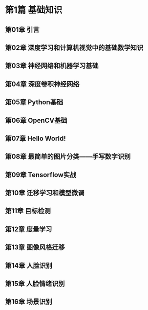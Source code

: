第1篇 基础知识
===========
第01章 引言
-----------
第02章 深度学习和计算机视觉中的基础数学知识
-----------
第03章 神经网络和机器学习基础
-----------
第04章 深度卷积神经网络
-----------
第05章 Python基础
-----------
第06章 OpenCV基础
-----------
第07章 Hello World!
-----------
第08章 最简单的图片分类——手写数字识别
-----------
第09章 Tensorflow实战
-----------
第10章 迁移学习和模型微调
-----------
第11章 目标检测
-----------
第12章 度量学习
-----------
第13章 图像风格迁移
-----------
第14章 人脸识别
-----------
第15章 人脸情绪识别
-----------
第16章 场景识别
-----------